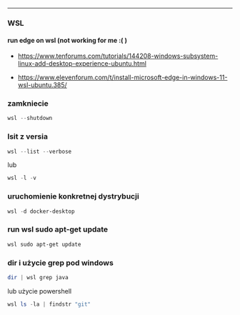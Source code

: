 ***
### WSL 
#### run edge on wsl (not working for me :( )
* https://www.tenforums.com/tutorials/144208-windows-subsystem-linux-add-desktop-experience-ubuntu.html
 
* https://www.elevenforum.com/t/install-microsoft-edge-in-windows-11-wsl-ubuntu.385/

### zamkniecie
``` PowerShell
wsl --shutdown
```
### lsit z versia
``` PowerShell
wsl --list --verbose
```
lub
``` PowerShell
wsl -l -v
```
### uruchomienie konkretnej dystrybucji 
``` PowerShell
wsl -d docker-desktop
```

### run wsl sudo apt-get update
``` PowerShell
wsl sudo apt-get update
```


### dir i użycie grep pod windows
``` PowerShell
dir | wsl grep java 
```
lub użycie powershell
``` PowerShell
wsl ls -la | findstr "git"
```